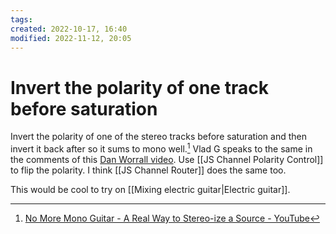 ```yaml
---
tags: 
created: 2022-10-17, 16:40
modified: 2022-11-12, 20:05
---
```


# Invert the polarity of one track before saturation
Invert the polarity of one of the stereo tracks before saturation and then invert it back after so it sums to mono well.[^1] Vlad G speaks to the same in the comments of this [Dan Worrall video](https://www.youtube.com/watch?v=dD6_Bajj2DI). Use [[JS Channel Polarity Control]] to flip the polarity. I think [[JS Channel Router]] does the same too.

This would be cool to try on [[Mixing electric guitar|Electric guitar]].

[^1]: [No More Mono Guitar - A Real Way to Stereo-ize a Source - YouTube](https://www.youtube.com/watch?v=lseasKnStrk)